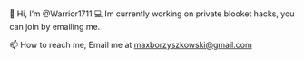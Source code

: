  👋 Hi, I’m @Warrior1711
 💻 Im currently working on private blooket hacks,
 you can join by emailing me.

 📫 How to reach me,
 Email me at maxborzyszkowski@gmail.com

<!---
Warrior1711/Warrior1711 is a ✨ special ✨ repository because its `README.md` (this file) appears on your GitHub profile.
You can click the Preview link to take a look at your changes.
--->
